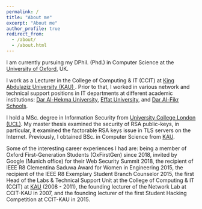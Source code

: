 ```yaml
---
permalink: /
title: "About me"
excerpt: "About me"
author_profile: true
redirect_from: 
  - /about/
  - /about.html
---
```

I am currently pursuing my DPhil. (Phd.) in Computer Science at the <a href="http://www.cs.ox.ac.uk">University of Oxford</a>, UK. 

I work as a Lecturer in the College of Computing & IT (CCIT) at <a href="http://www.kau.edu.sa/home_ENGLISH.aspx"> King Abdulaziz University (KAU) </a>. Prior to that, I worked in various network and technical support positions in IT departments at different academic institutions: <a href="http://www.dah.edu.sa">Dar Al-Hekma University</a>, <a href="http://www.effatuniversity.edu.sa">Effat University</a>, and <a href="http://www.fikr.edu.sa/">Dar Al-Fikr Schools</a>.

I hold a MSc. degree in Information Security from <a href="http://www.cs.ucl.ac.uk/prospective_students/msc_information_security/">University College London (UCL)</a>. My master thesis examined the security of RSA public-keys, in particular, it examined the factorable RSA keys issue in TLS servers on the Internet. Previously, I obtained BSc. in Computer Science from <a href="http://www.kau.edu.sa/home_ENGLISH.aspx"> KAU</a>.

Some of the interesting career experiences I had are: being a member of Oxford First-Generation Students (OxFirstGen) since 2018, invited by Google (Munich office) for their Web Security Summit 2018, the recipient of IEEE R8 Clementina Saduwa Award for Women in Engineering 2015, the recipient of the IEEE R8 Exemplary Student Branch Counselor 2015, the first Head of the Labs & Technical Support Unit at the College of Computing & IT (CCIT) at <a href="http://www.kau.edu.sa/home_ENGLISH.aspx">KAU</a> (2008 - 2011), the founding lecturer of the Network Lab at CCIT-KAU in 2007, and the founding lecturer of the first Student Hacking Competition at CCIT-KAU in 2015.
